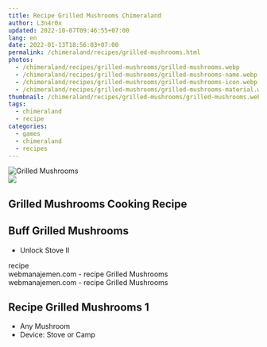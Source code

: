 ```yaml
---
title: Recipe Grilled Mushrooms Chimeraland
author: L3n4r0x
updated: 2022-10-07T09:46:55+07:00
lang: en
date: 2022-01-13T18:56:03+07:00
permalink: /chimeraland/recipes/grilled-mushrooms.html
photos:
  - /chimeraland/recipes/grilled-mushrooms/grilled-mushrooms.webp
  - /chimeraland/recipes/grilled-mushrooms/grilled-mushrooms-name.webp
  - /chimeraland/recipes/grilled-mushrooms/grilled-mushrooms-icon.webp
  - /chimeraland/recipes/grilled-mushrooms/grilled-mushrooms-material.webp
thumbnail: /chimeraland/recipes/grilled-mushrooms/grilled-mushrooms.webp
tags:
  - chimeraland
  - recipe
categories:
  - games
  - chimeraland
  - recipes
---
```


<link
  rel="stylesheet"
  href="https://rawcdn.githack.com/dimaslanjaka/Web-Manajemen/870a349/css/bootstrap-5-3-0-alpha3-wrapper.css"
/>
<section id="bootstrap-wrapper">
  <div data-bs-theme="dark">
    <div class="card mb-2">
      <div class="card-body">
        <div class="row g-0">
          <div class="col-sm-4 position-relative mb-2">
            <img
              src="https://www.webmanajemen.com/chimeraland/recipes/grilled-mushrooms/grilled-mushrooms-material.webp"
              class="card-img fit-cover w-100 h-100"
              alt="Grilled Mushrooms"
              data-fancybox="true"
            />
          </div>
          <div class="col-sm-8 mb-2">
            <div class="card-body">
              <div class="d-flex flex-row align-items-center mb-3">
                <img
                  class="d-inline-block me-2"
                  src="https://www.webmanajemen.com/chimeraland/recipes/grilled-mushrooms/grilled-mushrooms-icon.webp"
                  width="auto"
                  height="auto"
                  style="vertical-align: middle"
                />
                <h2 class="fs-5">Grilled Mushrooms Cooking Recipe</h2>
              </div>
              <h2 class="card-title fs-5">Buff Grilled Mushrooms</h2>
              <div class="card-text">
                <ul>
                  <li>Unlock Stove II</li>
                </ul>
              </div>
              <span class="badge rounded-pill">recipe</span>
            </div>
            <div class="card-footer text-end text-muted mt-auto">
              webmanajemen.com - recipe Grilled Mushrooms
            </div>
          </div>
        </div>
      </div>
      <div class="card-footer text-end text-muted">
        webmanajemen.com - recipe Grilled Mushrooms
      </div>
    </div>
    <div class="row mb-2">
      <div class="col-12 col-lg-6 recipe-item mb-2">
        <div class="card">
          <div class="card-body">
            <h2 class="card-title fs-5">Recipe Grilled Mushrooms 1</h2>
            <div class="card-text">
              <ul>
                <li>Any Mushroom</li>
                <li>Device: Stove or Camp</li>
              </ul>
            </div>
          </div>
        </div>
      </div>
    </div>
  </div>
</section>